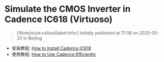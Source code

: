 # Simulate the CMOS Inverter in Cadence IC618 (Virtuoso)

> [!Note|style:callout|label:Infor]
> Initially published at 17:08 on 2025-05-20 in Beijing.

- 安装教程: [How to Install Cadence IC618](<Electronics/How to Install Cadence IC618.md>)
- 使用教程: [How to Use Cadence Efficiently](<Electronics/How to Use Cadence Efficiently.md>)